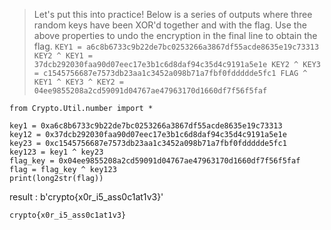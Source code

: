 > Let's put this into practice! Below is a series of outputs where three random keys have been XOR'd together and with the flag. Use the above properties to undo the encryption in the final line to obtain the flag.
> `KEY1 = a6c8b6733c9b22de7bc0253266a3867df55acde8635e19c73313
KEY2 ^ KEY1 = 37dcb292030faa90d07eec17e3b1c6d8daf94c35d4c9191a5e1e
KEY2 ^ KEY3 = c1545756687e7573db23aa1c3452a098b71a7fbf0fddddde5fc1
FLAG ^ KEY1 ^ KEY3 ^ KEY2 = 04ee9855208a2cd59091d04767ae47963170d1660df7f56f5faf`

```
from Crypto.Util.number import *

key1 = 0xa6c8b6733c9b22de7bc0253266a3867df55acde8635e19c73313
key12 = 0x37dcb292030faa90d07eec17e3b1c6d8daf94c35d4c9191a5e1e
key23 = 0xc1545756687e7573db23aa1c3452a098b71a7fbf0fddddde5fc1
key123 = key1 ^ key23
flag_key = 0x04ee9855208a2cd59091d04767ae47963170d1660df7f56f5faf
flag = flag_key ^ key123
print(long2str(flag))
```

result : b'crypto{x0r_i5_ass0c1at1v3}'

`crypto{x0r_i5_ass0c1at1v3}`
